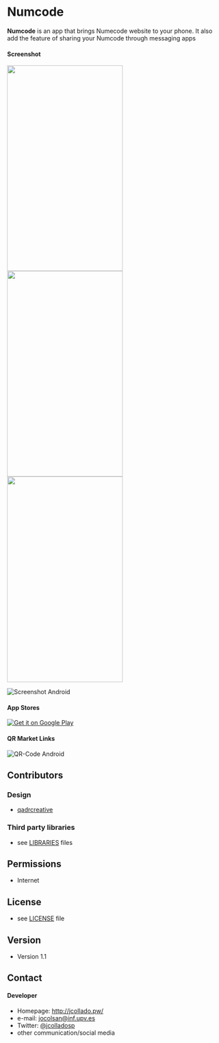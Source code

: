 Numcode
======
**Numcode** is an app that brings Numecode website to your phone. It also add the feature of sharing your Numcode through messaging apps

#### Screenshot
<img src="http://i.imgur.com/cgB1PNW.png" height="480" width="270">
<img src="http://i.imgur.com/agoddub.png" height="480" width="270">
<img src="http://i.imgur.com/4bm8ZOD.png" height="480" width="270">

![Screenshot Android]( =100x20)


#### App Stores
<!-- edit this image location -->
[![Get it on Google Play](https://raw.github.com/repat/README-template/master/googleplay.png)](https://play.google.com/store/apps/details?id=jcollado.pw.numcode)



#### QR Market Links
![QR-Code Android](https://chart.googleapis.com/chart?cht=qr&chl=https%3A%2F%2Fplay.google.com%2Fstore%2Fapps%2Fdetails%3Fid%3Djcollado.pw.numcode&chs=180x180&choe=UTF-8&chld=L|2)



## Contributors

### Design
* [qadrcreative](https://www.fiverr.com/qadrcreative)
 

### Third party libraries
* see [LIBRARIES](https://github.com/username/appname/blob/master/LIBRARIES.md) files

## Permissions
* Internet

## License 
* see [LICENSE](https://github.com/jcolladosp/numcode/blob/master/LICENSE) file

## Version 
* Version 1.1



## Contact
#### Developer
* Homepage: http://jcollado.pw/
* e-mail: jocolsan@inf.upv.es
* Twitter: [@jcolladosp](https://twitter.com/jcolladosp "jcolladosp on twitter")
* other communication/social media
